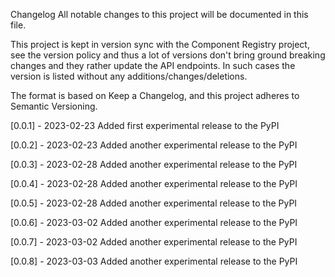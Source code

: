 Changelog
All notable changes to this project will be documented in this file.

This project is kept in version sync with the Component Registry project, see the version policy and thus a lot of versions don't bring ground breaking changes and they rather update the API endpoints. In such cases the version is listed without any additions/changes/deletions.

The format is based on Keep a Changelog, and this project adheres to Semantic Versioning.

[0.0.1] - 2023-02-23
Added
first experimental release to the PyPI

[0.0.2] - 2023-02-23
Added
another experimental release to the PyPI

[0.0.3] - 2023-02-28
Added
another experimental release to the PyPI

[0.0.4] - 2023-02-28
Added
another experimental release to the PyPI

[0.0.5] - 2023-02-28
Added
another experimental release to the PyPI

[0.0.6] - 2023-03-02
Added
another experimental release to the PyPI

[0.0.7] - 2023-03-02
Added
another experimental release to the PyPI

[0.0.8] - 2023-03-03
Added
another experimental release to the PyPI